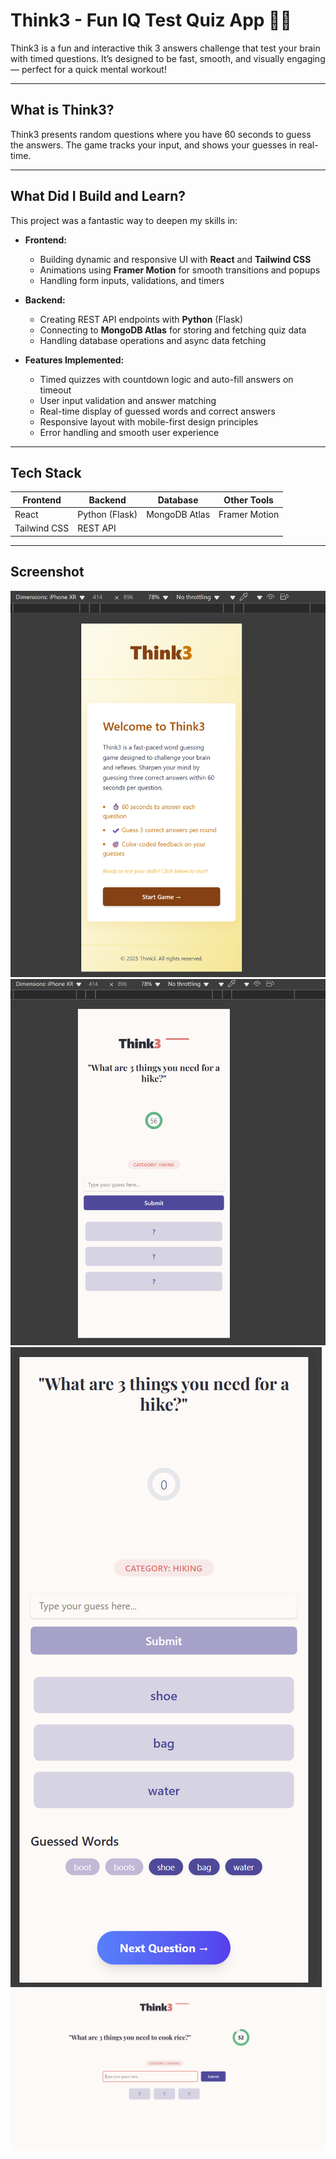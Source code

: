 # Think3 - Fun IQ Test Quiz App 🎉🧠

Think3 is a fun and interactive thik 3 answers challenge  that test your brain with timed questions. It’s designed to be fast, smooth, and visually engaging — perfect for a quick mental workout!

---

## What is Think3?

Think3 presents random questions where you have 60 seconds to guess the answers. The game tracks your input,  and shows your guesses in real-time.

---

## What Did I Build and Learn?

This project was a fantastic way to deepen my skills in:

- **Frontend:**  
  - Building dynamic and responsive UI with **React** and **Tailwind CSS**  
  - Animations using **Framer Motion** for smooth transitions and popups  
  - Handling form inputs, validations, and timers  

- **Backend:**  
  - Creating REST API endpoints with **Python** (Flask)  
  - Connecting to **MongoDB Atlas** for storing and fetching quiz data  
  - Handling database operations and async data fetching  

- **Features Implemented:**  
  - Timed quizzes with countdown logic and auto-fill answers on timeout  
  - User input validation and answer matching  
  - Real-time display of guessed words and correct answers  
  - Responsive layout with mobile-first design principles  
  - Error handling and smooth user experience  

---

## Tech Stack

| Frontend         | Backend        | Database      | Other Tools    |
| ---------------- | -------------- | ------------- | -------------- |
| React            | Python (Flask) | MongoDB Atlas | Framer Motion  |
| Tailwind CSS     | REST API       |               |                |

---

## Screenshot

![Home Page](Frontend/public/Screenshot%202025-07-19%20201326.png)
![Mobile View](Frontend/public/Screenshot%202025-07-19%20201355.png)
![Mobile View](Frontend/public/Screenshot%202025-07-19%20201428.png)
![PC View](Frontend/public/Screenshot%202025-07-19%20201448.png)
